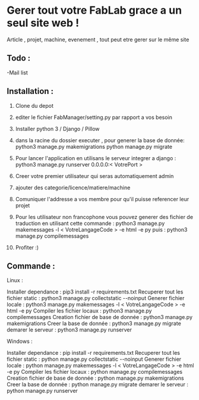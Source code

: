 Gerer tout votre FabLab grace a un seul site web !
==================================================
Article , projet, machine, evenement , tout peut etre gerer sur le même site



Todo :
------
-Mail list

Installation :
--------------

 1. Clone du depot
 2. editer le fichier FabManager/setting.py par rapport a vos besoin
 3. Installer python 3 / Django / Pillow 
 4. dans la racine du dossier executer , pour generer la base de donnée:
 python3 manage.py makemigrations
 python manage.py migrate
 5. Pour lancer l'application en utilisans le serveur integrer a django :
	 python3 manage.py runserver 0.0.0.0:< VotrePort >
	 
 6. Creer votre premier utilisateur qui seras automatiquement admin
 7. ajouter des categorie/licence/matiere/machine
 8. Comuniquer l'addresse a vos membre pour qu'il puisse referencer leur projet 
 9. Pour les utilisateur non francophone vous pouvez generer des fichier de traduction en utilisant cette commande :
        python3 manage.py makemessages -l < VotreLangageCode > -e html -e py
    puis :
        python3 manage.py compilemessages
10. Profiter :)

Commande :
----------
Linux :

Installer dependance :                  pip3 install -r requirements.txt
Recuperer tout les fichier static :     python3 manage.py collectstatic --noinput
Generer fichier locale :                python3 manage.py makemessages -l < VotreLangageCode > -e html -e py
Compiler les fichier locaux :           python3 manage.py compilemessages
Creation fichier de base de donnée :    python3 manage.py makemigrations
Creer la base de donnée :               python3 manage.py migrate
demarer le serveur :                    python3 manage.py runserver

Windows :

Installer dependance :                  pip install -r requirements.txt
Recuperer tout les fichier static :     python manage.py collectstatic --noinput
Generer fichier locale :                python manage.py makemessages -l < VotreLangageCode > -e html -e py
Compiler les fichier locaux :           python manage.py compilemessages
Creation fichier de base de donnée :    python manage.py makemigrations
Creer la base de donnée :               python manage.py migrate
demarer le serveur :                    python manage.py runserver

